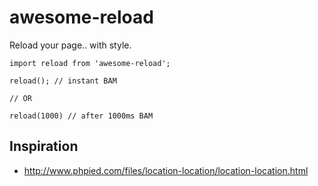 # awesome-reload
Reload your page.. with style.

```
import reload from 'awesome-reload';

reload(); // instant BAM

// OR

reload(1000) // after 1000ms BAM
```

## Inspiration

* http://www.phpied.com/files/location-location/location-location.html
